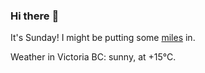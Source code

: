 ### Hi there :wave:

It's Sunday! I might be putting some [miles](https://www.strava.com/athletes/889963) in.

Weather in Victoria BC: sunny, at +15°C.
